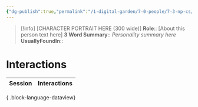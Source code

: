 ```yaml
---
{"dg-publish":true,"permalink":"/1-digital-garden/7-0-people/7-3-np-cs/septimus-finch-sr/","tags":["#person"]}
---
```


>[!info] 
>[CHARACTER PORTRAIT HERE (300 wide)]
>**Role**:: [About this person text here]
>**3 Word Summary**:: *Personality summary here*
>**UsuallyFoundIn**::

# Interactions

| Session | Interactions |
| ------- | ------------ |

{ .block-language-dataview}
